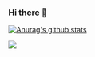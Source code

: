 ### Hi there 👋

[![Anurag's github stats](https://github-readme-stats.vercel.app/api?username=enzoftware)](https://github.com/anuraghazra/github-readme-stats)

<img src="https://profile-counter.glitch.me/enzoftware/count.svg" />


<!--
**enzoftware/enzoftware** is a ✨ _special_ ✨ repository because its `README.md` (this file) appears on your GitHub profile.

Here are some ideas to get you started:

- 🔭 I’m currently working on ...
- 🌱 I’m currently learning ...
- 👯 I’m looking to collaborate on ...
- 🤔 I’m looking for help with ...
- 💬 Ask me about ...
- 📫 How to reach me: ...
- 😄 Pronouns: ...
- ⚡ Fun fact: ...
-->
